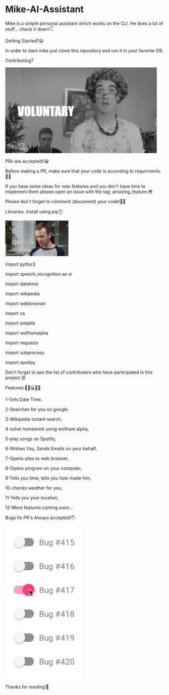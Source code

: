 # Mike-AI-Assistant
Mike is a simple personal assistant which works on the CLI. He does a lot of stuff... check it down!👇

Getting Started?😃

In order to start mike just clone this repository and run it in your favorite IDE.

Contributing?


![Python-AI-Assistant](assets/giphycn.gif)


PRs are accepted!!😀

Before making a PR, make sure that your code is according to requirments.👨‍🔧

If you have some ideas for new features and you don't have time to implement them please open an issue with the tag: amazing_feature.😎

Please don't forget to comment (document) your code!👨‍💻


Libraries: Install using pip👌



![Python-AI-Assistant](assets/giphy.gif)



import pyttsx3

import speech_recognition as sr

import datetime

import wikipedia

import webbrowser

import os

import smtplib

import wolframalpha

import requests

import subprocess

import spotipy



Don't forget to see the list of contributors who have participated in this project.😍


Features:🐱‍💻💻✨🔥


1-Tells Date Time. 

2-Searches for you on google. 

3-Wikipedia instant search, 

4-solve homework using wolfram alpha, 

5-play songs on Spotify, 

6-Wishes You, Sends Emails on your behalf, 

7-Opens sites to web browser, 

8-Opens program on your computer, 

9-Tells you time, tells you how made him, 

10-checks weather for you, 

11-Tells you your location, 

12-More features coming soon... 

Bugs fix PR's Always accepted!🖐



![Python-AI-Assistant](assets/giphybug.gif)


Thanks for reading!🤝
